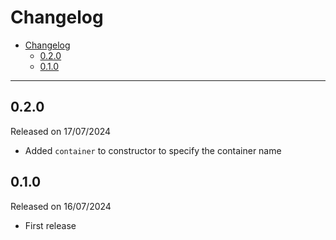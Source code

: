 # Changelog

- [Changelog](#changelog)
  - [0.2.0](#020)
  - [0.1.0](#010)

---

## 0.2.0

Released on 17/07/2024

- Added `container` to constructor to specify the container name

## 0.1.0

Released on 16/07/2024

- First release
